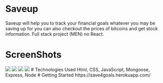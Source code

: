 # Saveup 
Saveup will help you to track your financial goals whatever you may be saving up for you can also checkout the prices of bitcoins and get stock information. 
Full stack project (MEN) no React.
# ScreenShots
<img src="https://github.com/ronarnrio/Saveup/blob/main/Images/Screen%20Shot%202021-09-25%20at%209.55.21%20AM.png"/>
<img src="https://github.com/ronarnrio/Saveup/blob/main/Images/Screen%20Shot%202021-09-25%20at%2010.01.07%20AM.png?raw=true"/>
<img src="https://github.com/ronarnrio/Saveup/blob/main/Images/Screen%20Shot%202021-09-25%20at%2010.01.24%20AM.png"/>
<img src="https://github.com/ronarnrio/Saveup/blob/main/Images/Screen%20Shot%202021-09-25%20at%209.56.00%20AM.png"/>
# Technologies Used
Html, CSS, JavaScript, Mongoose, Express, Node
# Getting Started
https://save4goals.herokuapp.com/
